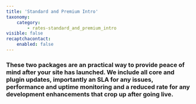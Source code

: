 ```yaml
---
title: 'Standard and Premium Intro'
taxonomy:
    category:
        - rates-standard_and_premium_intro
visible: false
recaptchacontact:
    enabled: false
---
```


### These two packages are an practical way to provide peace of mind after your site has launched. We include all core and plugin updates, importantly an SLA for any issues, performance and uptime monitoring and a reduced rate for any development enhancements that crop up after going live.